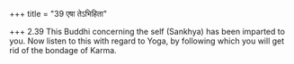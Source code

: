 +++
title = "39 एषा तेऽभिहिता"

+++
2.39 This Buddhi concerning the self (Sankhya) has been imparted to you.
Now listen to this with regard to Yoga, by following which you will get
rid of the bondage of Karma.

